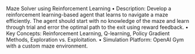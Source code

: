 Maze Solver using Reinforcement Learning
• Description: Develop a reinforcement learning-based agent that learns to navigate a maze efficiently. The agent should start with no knowledge of the maze and learn through trial and error the optimal path to the exit using reward feedback.
• Key Concepts: Reinforcement Learning, Q-learning, Policy Gradient Methods, Exploration vs. Exploitation.
• Simulation Platform: OpenAI Gym with a custom maze environment.
